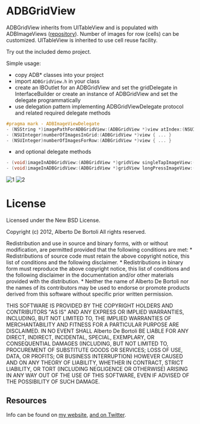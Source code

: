 # ADBGridView

ADBGridView inherits from UITableView and is populated with ADBImageViews ([repository](http://github.com/albertodebortoli/ADBImageView)). Number of images for row (cells) can be customized. UITableView is inherited to use cell reuse facility. 

Try out the included demo project.

Simple usage:

- copy ADB* classes into your project
- import `ADBGridView.h` in your class
- create an IBOutlet for an ADBGridView and set the gridDelegate in InterfaceBuilder or create an instance of ADBGridView and set the delegate programmatically
- use delegation pattern implementing ADBGridViewDelegate protocol and related required delegate methods

``` objective-c
#pragma mark - ADBImageViewDelegate
- (NSString *)imagePathForADBGridView:(ADBGridView *)view atIndex:(NSUInteger)index { ... }
- (NSUInteger)numberOfImagesInGrid:(ADBGridView *)view { ... }
- (NSUInteger)numberOfImagesForRow:(ADBGridView *)view { ... }
```

- and optional delegate methods

``` objective-c
- (void)imageInADBGridView:(ADBGridView *)gridView singleTapImageView:(ADBImageView *)imageView { ... }
- (void)imageInADBGridView:(ADBGridView *)gridView longPressImageView:(ADBImageView *)imageView { ... }
```

![1](http://www.albertodebortoli.it/GitHub/ADBGridView/SS1.png)
![2](http://www.albertodebortoli.it/GitHub/ADBGridView/SS2.png)

# License

Licensed under the New BSD License.

Copyright (c) 2012, Alberto De Bortoli
All rights reserved.

Redistribution and use in source and binary forms, with or without
modification, are permitted provided that the following conditions are met:
    * Redistributions of source code must retain the above copyright
      notice, this list of conditions and the following disclaimer.
    * Redistributions in binary form must reproduce the above copyright
      notice, this list of conditions and the following disclaimer in the
      documentation and/or other materials provided with the distribution.
    * Neither the name of Alberto De Bortoli nor the
      names of its contributors may be used to endorse or promote products
      derived from this software without specific prior written permission.

THIS SOFTWARE IS PROVIDED BY THE COPYRIGHT HOLDERS AND CONTRIBUTORS "AS IS" AND
ANY EXPRESS OR IMPLIED WARRANTIES, INCLUDING, BUT NOT LIMITED TO, THE IMPLIED
WARRANTIES OF MERCHANTABILITY AND FITNESS FOR A PARTICULAR PURPOSE ARE
DISCLAIMED. IN NO EVENT SHALL Alberto De Bortoli BE LIABLE FOR ANY
DIRECT, INDIRECT, INCIDENTAL, SPECIAL, EXEMPLARY, OR CONSEQUENTIAL DAMAGES
(INCLUDING, BUT NOT LIMITED TO, PROCUREMENT OF SUBSTITUTE GOODS OR SERVICES;
LOSS OF USE, DATA, OR PROFITS; OR BUSINESS INTERRUPTION) HOWEVER CAUSED AND
ON ANY THEORY OF LIABILITY, WHETHER IN CONTRACT, STRICT LIABILITY, OR TORT
(INCLUDING NEGLIGENCE OR OTHERWISE) ARISING IN ANY WAY OUT OF THE USE OF THIS
SOFTWARE, EVEN IF ADVISED OF THE POSSIBILITY OF SUCH DAMAGE.

## Resources

Info can be found on [my website](http://www.albertodebortoli.it), [and on Twitter](http://twitter.com/albertodebo).
